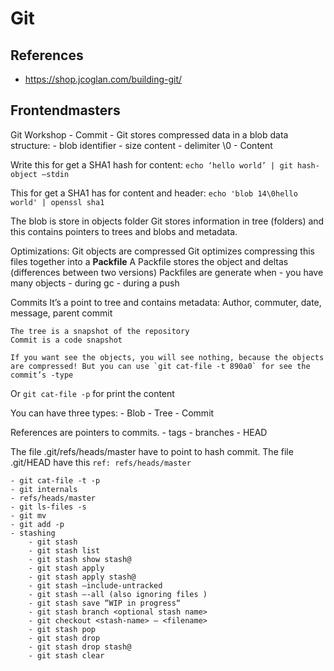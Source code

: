 # Git

## References

- https://shop.jcoglan.com/building-git/

## Frontendmasters

Git Workshop
	- Commit
		- Git stores compressed data in a blob data structure:
			- blob identifier
			- size content
			- delimiter \0
			- Content

Write this for get a SHA1 hash for content:
	`echo ‘hello world’ | git hash-object —stdin`

This for get a SHA1 has for content and header:
`echo 'blob 14\0hello world' | openssl sha1`

The blob is store in objects folder
Git stores information in tree (folders) and this contains pointers to trees and blobs and metadata.

Optimizations:
	Git objects are compressed
	Git optimizes compressing this files together into a 	**Packfile**
	A Packfile stores the object and deltas (differences between two versions)
	Packfiles are generate when
			- you have many objects
			- during gc
			- during a push

Commits
	It’s a point to tree and contains metadata:
		Author, commuter, date, message, parent commit

	The tree is a snapshot of the repository
	Commit is a code snapshot

	If you want see the objects, you will see nothing, because the objects are compressed! But you can use `git cat-file -t 890a0` for see the commit’s -type
Or `git cat-file -p` for print the content

You can have three types:
	- Blob
	- Tree
	- Commit

References are pointers to commits.
	- tags
	- branches
	- HEAD

The file .git/refs/heads/master have to point to hash commit.
The file .git/HEAD have this `ref: refs/heads/master`







	- git cat-file -t -p
	- git internals
	- refs/heads/master
	- git ls-files -s
	- git mv
	- git add -p
	- stashing
		- git stash
		- git stash list
		- git stash show stash@
		- git stash apply
		- git stash apply stash@
		- git stash —include-untracked
		- git stash —-all (also ignoring files )
		- git stash save “WIP in progress“
		- git stash branch <optional stash name>
		- git checkout <stash-name> — <filename>
		- git stash pop
		- git stash drop
		- git stash drop stash@
		- git stash clear

